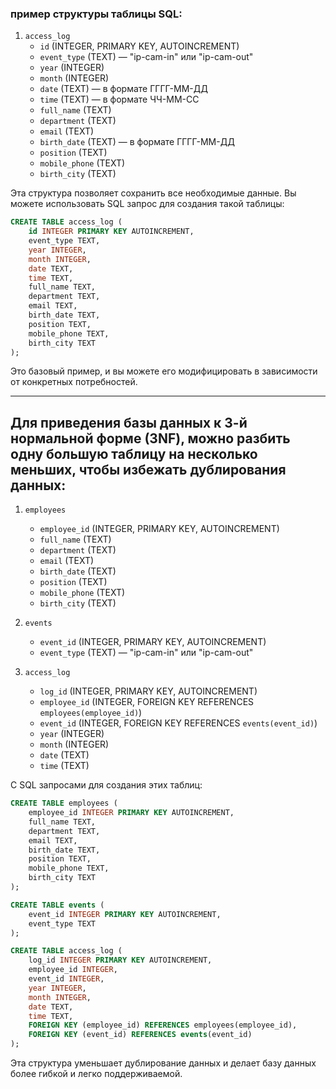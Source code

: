 ### пример структуры таблицы SQL:

1. `access_log`
    - `id` (INTEGER, PRIMARY KEY, AUTOINCREMENT)
    - `event_type` (TEXT) — "ip-cam-in" или "ip-cam-out"
    - `year` (INTEGER)
    - `month` (INTEGER)
    - `date` (TEXT) — в формате ГГГГ-ММ-ДД
    - `time` (TEXT) — в формате ЧЧ-ММ-СС
    - `full_name` (TEXT)
    - `department` (TEXT)
    - `email` (TEXT)
    - `birth_date` (TEXT) — в формате ГГГГ-ММ-ДД
    - `position` (TEXT)
    - `mobile_phone` (TEXT)
    - `birth_city` (TEXT)

Эта структура позволяет сохранить все необходимые данные. Вы можете использовать SQL запрос для создания такой таблицы:

```sql
CREATE TABLE access_log (
    id INTEGER PRIMARY KEY AUTOINCREMENT,
    event_type TEXT,
    year INTEGER,
    month INTEGER,
    date TEXT,
    time TEXT,
    full_name TEXT,
    department TEXT,
    email TEXT,
    birth_date TEXT,
    position TEXT,
    mobile_phone TEXT,
    birth_city TEXT
);
```

Это базовый пример, и вы можете его модифицировать в зависимости от конкретных потребностей.

---

## Для приведения базы данных к 3-й нормальной форме (3NF), можно разбить одну большую таблицу на несколько меньших, чтобы избежать дублирования данных:

1. `employees`
    - `employee_id` (INTEGER, PRIMARY KEY, AUTOINCREMENT)
    - `full_name` (TEXT)
    - `department` (TEXT)
    - `email` (TEXT)
    - `birth_date` (TEXT)
    - `position` (TEXT)
    - `mobile_phone` (TEXT)
    - `birth_city` (TEXT)

2. `events`
    - `event_id` (INTEGER, PRIMARY KEY, AUTOINCREMENT)
    - `event_type` (TEXT) — "ip-cam-in" или "ip-cam-out"

3. `access_log`
    - `log_id` (INTEGER, PRIMARY KEY, AUTOINCREMENT)
    - `employee_id` (INTEGER, FOREIGN KEY REFERENCES `employees(employee_id)`)
    - `event_id` (INTEGER, FOREIGN KEY REFERENCES `events(event_id)`)
    - `year` (INTEGER)
    - `month` (INTEGER)
    - `date` (TEXT)
    - `time` (TEXT)

С SQL запросами для создания этих таблиц:

```sql
CREATE TABLE employees (
    employee_id INTEGER PRIMARY KEY AUTOINCREMENT,
    full_name TEXT,
    department TEXT,
    email TEXT,
    birth_date TEXT,
    position TEXT,
    mobile_phone TEXT,
    birth_city TEXT
);

CREATE TABLE events (
    event_id INTEGER PRIMARY KEY AUTOINCREMENT,
    event_type TEXT
);

CREATE TABLE access_log (
    log_id INTEGER PRIMARY KEY AUTOINCREMENT,
    employee_id INTEGER,
    event_id INTEGER,
    year INTEGER,
    month INTEGER,
    date TEXT,
    time TEXT,
    FOREIGN KEY (employee_id) REFERENCES employees(employee_id),
    FOREIGN KEY (event_id) REFERENCES events(event_id)
);
```

Эта структура уменьшает дублирование данных и делает базу данных более гибкой и легко поддерживаемой.
